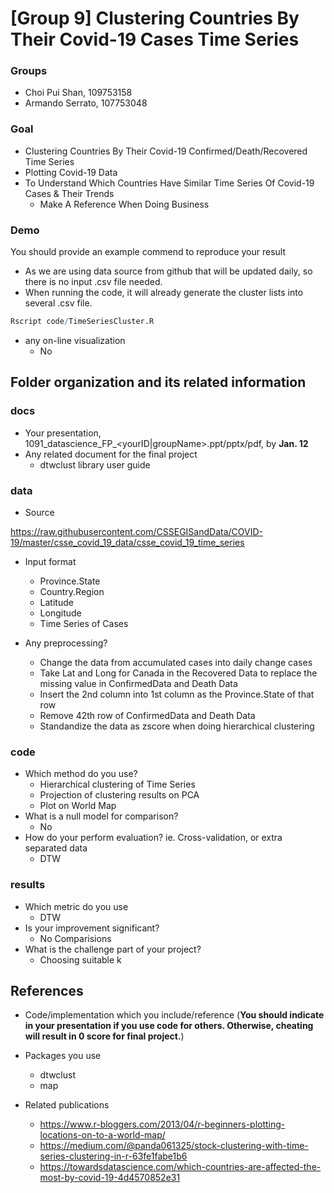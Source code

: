 # [Group 9] Clustering Countries By Their Covid-19 Cases Time Series

### Groups
* Choi Pui Shan, 109753158
* Armando Serrato, 107753048

### Goal
* Clustering Countries By Their Covid-19 Confirmed/Death/Recovered Time Series
* Plotting Covid-19 Data
* To Understand Which Countries Have Similar Time Series Of Covid-19 Cases & Their Trends
  * Make A Reference When Doing Business

### Demo 
You should provide an example commend to reproduce your result
* As we are using data source from github that will be updated daily, so there is no input .csv file needed.
* When running the code, it will already generate the cluster lists into several .csv file.
```R
Rscript code/TimeSeriesCluster.R
```
* any on-line visualization
  * No

## Folder organization and its related information

### docs
* Your presentation, 1091_datascience_FP_<yourID|groupName>.ppt/pptx/pdf, by **Jan. 12**
* Any related document for the final project
  * dtwclust library user guide

### data

* Source

https://raw.githubusercontent.com/CSSEGISandData/COVID-19/master/csse_covid_19_data/csse_covid_19_time_series

* Input format
  * Province.State
  * Country.Region
  * Latitude
  * Longitude
  * Time Series of Cases

* Any preprocessing?
  * Change the data from accumulated cases into daily change cases
  * Take Lat and Long for Canada in the Recovered Data to replace the missing value in ConfirmedData and Death Data
  * Insert the 2nd column into 1st column as the Province.State of that row
  * Remove 42th row of ConfirmedData and Death Data
  * Standandize the data as zscore when doing hierarchical clustering

### code

* Which method do you use?
  * Hierarchical clustering of Time Series
  * Projection of clustering results on PCA
  * Plot on World Map
* What is a null model for comparison?
  * No
* How do your perform evaluation? ie. Cross-validation, or extra separated data
  * DTW

### results

* Which metric do you use 
  * DTW
* Is your improvement significant?
  * No Comparisions
* What is the challenge part of your project?
  * Choosing suitable k

## References
* Code/implementation which you include/reference (__You should indicate in your presentation if you use code for others. Otherwise, cheating will result in 0 score for final project.__)
* Packages you use
  * dtwclust
  * map
  
* Related publications
  * https://www.r-bloggers.com/2013/04/r-beginners-plotting-locations-on-to-a-world-map/
  * https://medium.com/@panda061325/stock-clustering-with-time-series-clustering-in-r-63fe1fabe1b6
  * https://towardsdatascience.com/which-countries-are-affected-the-most-by-covid-19-4d4570852e31

